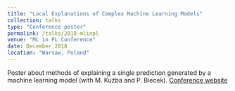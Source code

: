 ```yaml
---
title: "Local Explanations of Complex Machine Learning Models"
collection: talks
type: "Conference poster"
permalink: /talks/2018-mlinpl
venue: "ML in PL Conference"
date: December 2018
location: "Warsaw, Poland"
---
```


Poster about methods of explaining a single prediction generated by a machine learning model (with M. Kuźba and P. Biecek).
[Conference website](https://conference.mlinpl.org/)
